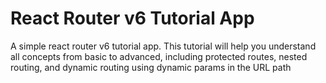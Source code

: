 # React Router v6 Tutorial App

A simple react router v6 tutorial app. This tutorial will help you understand all concepts from basic to advanced, including protected routes, nested routing, and dynamic routing using dynamic params in the URL path
